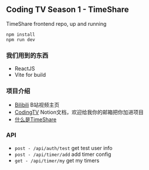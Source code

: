 ## Coding TV Season 1 - TimeShare

TimeShare frontend repo, up and running

```
npm install
npm run dev
```

### 我们用到的东西
* ReactJS
* Vite for build

### 项目介绍
* [Bilibili](https://space.bilibili.com/588977169) B站视频主页
* [CodingTV](https://codingtv.notion.site/)  Notion文档，欢迎给我你的邮箱把你加进项目
* [什么是TimeShare](https://codingtv.notion.site/Episode-0-Plan-TimeShare-29989e0ac0f148139491ce93f6cea830)


### API

* `post - /api/auth/test` get test user info
* `post - /api/timer/add` add timer config
* `get - /api/timer/my` get my timers
